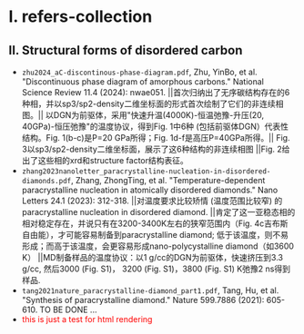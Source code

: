 # I. refers-collection
## II. Structural forms of disordered carbon
- `zhu2024_aC-discontinous-phase-diagram.pdf`, Zhu, YinBo, et al. "Discontinuous phase diagram of amorphous carbons." National Science Review 11.4 (2024): nwae051. ||首次归纳出了无序碳结构存在的6种相，并以sp3/sp2-density二维坐标面的形式首次绘制了它们的非连续相图。|| 以DGN为前驱体，采用"快速升温(4000K)-恒温弛豫-升压(20, 40GPa)-恒压弛豫"的温度协议，得到Fig. 1中6种 (包括前驱体DGN）代表性结构。Fig. 1(b-c)是P=20 GPa所得；Fig. 1d-f是高压P=40GPa所得。|| Fig. 3以sp3/sp2-density二维坐标面，展示了这6种结构的非连续相图 ||Fig. 2给出了这些相的xrd和structure factor结构表征。
- `zhang2023nanoletter_paracrystalline-nucleation-in-disordered-diamonds.pdf`, Zhang, ZhongTing, et al. "Temperature-dependent paracrystalline nucleation in atomically disordered diamonds." Nano Letters 24.1 (2023): 312-318.  ||对温度要求比较矫情 (温度范围比较窄) 的paracrystalline nucleation in disordered diamond. ||肯定了这一亚稳态相的相对稳定存在，并说只有在3200-3400K左右的狭窄范围内（Fig. 4c吉布斯自由能），才可能容易制备到paracrystalline diamond; 低于该温度，则不易形成；而高于该温度，会更容易形成nano-polycystalline diamond（如3600 K） ||MD制备样品的温度协议：以1 g/cc的DGN为前驱体，快速挤压到3.3 g/cc, 然后3000 (Fig. S1)， 3200 (Fig. S1)，3800 (Fig. S1) K弛豫2 ns得到样品.
- `tang2021nature_paracrystalline-diamond_part1.pdf`, Tang, Hu, et al. "Synthesis of paracrystalline diamond." Nature 599.7886 (2021): 605-610. TO BE DONE ...
- <span style="color:red"> this is just a test for html rendering</span>
